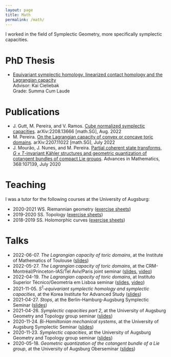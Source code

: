 ```yaml
---
layout: page
title: Math
permalink: /math/
---
```


I worked in the field of Symplectic Geometry, more specifically symplectic capacities.

# PhD Thesis
- [Equivariant symplectic homology, linearized contact homology and the Lagrangian capacity](https://opus.bibliothek.uni-augsburg.de/opus4/frontdoor/index/index/start/0/rows/20/sortfield/score/sortorder/desc/searchtype/simple/query/miguel+pereira+equivariant/docId/95736)  
Advisor: Kai Cieliebak  
Grade: Summa Cum Laude

# Publications
- J. Gutt, M. Pereira, and V. Ramos. [Cube normalized symplectic capacities](http://arxiv.org/abs/2208.13666). arXiv:2208.13666 [math.SG], Aug. 2022
- M. Pereira. [On the Lagrangian capacity of convex or concave toric domains](http://arxiv.org/abs/2207.11022). arXiv:2207.11022 [math.SG], July 2022
- J. Mourão, J. Nunes, and M. Pereira. [Partial coherent state transforms, $G \times T$-invariant Kähler structures and geometric quantization of cotangent bundles of compact Lie groups](https://linkinghub.elsevier.com/retrieve/pii/S0001870820301651). Advances in Mathematics, 368:107139, July 2020

# Teaching
I was a tutor for the following courses at the University of Augsburg:
- 2020-2021 WS. Riemannian geometry ([exercise sheets](https://miguelbper.github.io/assets/exercises/2018_19_holomorphic_curves.pdf))
- 2019-2020 SS. Topology ([exercise sheets](https://miguelbper.github.io/assets/exercises/2019_20_topology.pdf))
- 2018-2019 SS. Holomorphic curves ([exercise sheets](https://miguelbper.github.io/assets/exercises/2020_21_riemannian_geometry.pdf))

# Talks
<!-- Date, Title, Event, Place (remote), (slides, video) -->
- 2022-06-07. *The Lagrangian capacity of toric domains*, at the Institute of Mathematics of Toulouse ([slides](https://miguelbper.github.io/assets/talks/slides_tls.pdf))
- 2022-05-27. *The Lagrangian capacity of toric domains*, at the CRM-Montréal/Princeton-IAS/Tel Aviv/Paris joint seminar ([slides](https://miguelbper.github.io/assets/talks/slides_sz.pdf), [video](https://www.youtube.com/watch?v=Lycgu2V1oRs))
- 2022-04-19. *The Lagrangian capacity of toric domains*, at Instituto Superior Técnico/Geometria em Lisboa seminar ([slides](https://miguelbper.github.io/assets/talks/slides_ist.pdf), [video](https://educast.fccn.pt/vod/clips/5zuq6whdj/desktop.mp4))
- 2021-11-05. *$S^1$-equivariant symplectic homology and symplectic capacities*, at the Korea Institute for Advanced Study ([slides](https://miguelbper.github.io/assets/talks/slides_kias.pdf))
- 2021-04-27. *Stops*, at the Berlin-Hamburg-Augsburg Symplectic Seminar ([slides](https://miguelbper.github.io/assets/talks/stops_talk.pdf))
- 2021-04-26. *Symplectic capacities part 2*, at the University of Augsburg Geometry and Topology group seminar ([slides](https://miguelbper.github.io/assets/talks/capacities_2.pdf))
- 2020-11-24. *Bi-Hamiltonian mechanical systems*, at the University of Augsburg Symplectic Seminar ([slides](https://miguelbper.github.io/assets/talks/bihamiltonian_talk.pdf))
- 2020-11-23. *Symplectic capacities*, at the University of Augsburg Geometry and Topology group seminar ([slides](https://miguelbper.github.io/assets/talks/capacities_1.pdf))
- 2020-05-18. *Geometric quantization of the cotangent bundle of a Lie group*, at the University of Augsburg Oberseminar ([slides](https://miguelbper.github.io/assets/talks/quantization_talk.pdf))